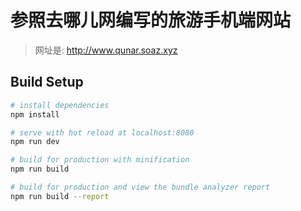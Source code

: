 # 参照去哪儿网编写的旅游手机端网站

> 网址是: http://www.qunar.soaz.xyz

## Build Setup

``` bash
# install dependencies
npm install

# serve with hot reload at localhost:8080
npm run dev

# build for production with minification
npm run build

# build for production and view the bundle analyzer report
npm run build --report
```

